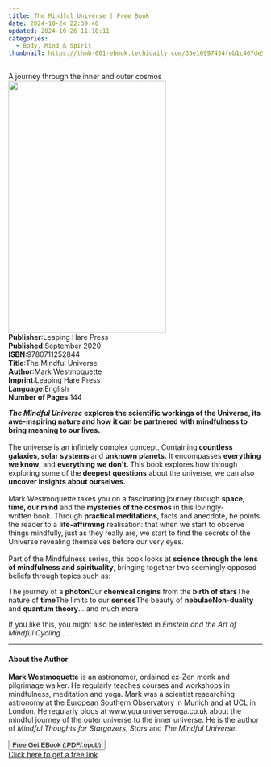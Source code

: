 ```yaml
---
title: The Mindful Universe | Free Book
date: 2024-10-24 22:39:40
updated: 2024-10-26 11:10:11
categories:
  - Body, Mind & Spirit
thumbnail: https://thmb-001-ebook.techidaily.com/33e16997454feb1c407de5b2c90443a7b2897faebc91eb9ca9b336e4eaa0616c.jpg
---
```

<main id="book-container">
  <div class="flex flex-col">
    <div class="book-brief flex-1 py-6 px-4 sm:p-6 md:py-10 md:px-8">
      <!-- brief-->
      <div class="book-brief-main">
        A journey through the inner and outer cosmos
      </div>
    </div>
    <div
      class="book-meta-info flex-1 grid gap-4 col-start-1 col-end-3 row-start-1 sm:mb-6 sm:grid-cols-4 lg:gap-6 lg:col-start-2 lg:row-end-6 lg:row-span-6 lg:mb-0"
    >
      <div
        class="book-meta-info-left place-content-center mt-4 p-4 text-sm leading-6 col-start-2 col-span-2 dark:text-slate-400"
      >
        <img
          class="w-full h-500 object-cover rounded-lg sm:h-255 sm:col-span-2 lg:col-span-full"
          src="https://img-001-ebook.techidaily.com/06bc47a61be416ede5706fe3b5c29b270e5380de8f6eb120aa8699509ec87c3f.jpg"
          alt=""
          width="312"
          height="500"
        />
      </div>
      <div
        class="book-meta-info-right mt-2 col-start-1 row-start-2 col-span-3 self-center"
      >
        <!-- meta data  -->
        <div class="flex flex-col px-4 md:px-8">
          <div class="flex-1">
            <strong>Publisher</strong>:<span class="px-2"
              >Leaping Hare Press</span
            >
          </div>
          <div class="flex-1">
            <strong>Published</strong>:<span class="px-2">September 2020</span>
          </div>
          <div class="flex-1">
            <strong>ISBN</strong>:<span class="px-2">9780711252844</span>
          </div>
          <div class="flex-1">
            <strong>Title</strong>:<span class="px-2"
              >The Mindful Universe</span
            >
          </div>
          <div class="flex-1">
            <strong>Author</strong>:<span class="px-2">Mark Westmoquette</span>
          </div>
          <div class="flex-1">
            <strong>Imprint</strong>:<span class="px-2"
              >Leaping Hare Press</span
            >
          </div>
          <div class="flex-1">
            <strong>Language</strong>:<span class="px-2">English</span>
          </div>
          <div class="flex-1">
            <strong>Number of Pages</strong>:<span class="px-2">144</span>
          </div>
        </div>
      </div>
    </div>
    <div class="book-description flex-1 py-6 px-4 sm:p-6 md:py-10 md:px-8">
      <div class="book-description-main">
        <div accordion-content="" id="description">
          <p>
            <b
              ><i>The</i> ​<i>Mindful Universe </i>explores the scientific
              workings of the Universe, its awe-inspiring nature and how&nbsp;it
              can be partnered with mindfulness to bring meaning to our
              lives.&nbsp;</b
            ><br /><br />
            The universe is an infintely complex concept. Containing<b>
              countless galaxies, solar systems </b
            >and <b>unknown planets.</b> It encompasses
            <b>everything we know</b>, and <b>everything we don't. </b>This book
            explores how through exploring some of the<b> deepest questions</b>
            about the universe, we can also<b>
              uncover insights about ourselves.&nbsp;</b
            ><br /><br />
            Mark Westmoquette takes you on a fascinating journey through&nbsp;<b
              >space, time, our mind</b
            >&nbsp;and the <b>mysteries of the&nbsp;cosmos</b> in this
            lovingly-written&nbsp;book. Through <b>practical meditations</b>,
            facts&nbsp;and anecdote, he points the&nbsp;reader to a
            <b>life-affirming</b> realisation: that when we start to observe
            things&nbsp;mindfully, just&nbsp;as they really are, we start to
            find the secrets of the Universe&nbsp;revealing themselves before
            our very eyes.<br /><br />
            Part of the Mindfulness series, this book <b><i>​</i></b
            >looks at
            <b>science through the lens of mindfulness and spirituality</b
            >,&nbsp;bringing together two seemingly opposed beliefs through
            topics such as:<b>&nbsp;</b>
          </p>
          The journey of a <b>photon</b>Our <b>chemical origins</b> from the
          <b>birth of stars</b>The nature of <b>time</b>The limits to
          our&nbsp;<b>senses</b>The beauty of <b>nebulae</b
          ><b>Non-duality</b> and <b>quantum theory</b>... and much more
          <p>
            If you like this, you might also be&nbsp;interested in&nbsp;<i
              >Einstein and the Art of Mindful Cycling</i
            >&nbsp;. . .
          </p>
        </div>
        <div class="accordion-fader"></div>
      </div>
    </div>
    <div class="book-excerpts flex-1 py-6 px-4 sm:p-6 md:py-10 md:px-8">
      <!-- excerpts-->
      <div class="book-excerpts-main">
        <hr />
        <h4 class="placeholder placeholder-heading">
          <span>About the Author</span>
        </h4>
        <p>
          <b>Mark Westmoquette</b> is an astronomer, ordained ex-Zen
          monk&nbsp;and pilgrimage walker. He regularly teaches courses and
          workshops in mindfulness, meditation and yoga. Mark was a scientist
          researching astronomy at the European Southern Observatory in Munich
          and at UCL in London. He regularly blogs
          at&nbsp;www.youruniverseyoga.co.uk&nbsp;about the mindful journey of
          the outer universe to the inner universe. He is the author of
          <i>Mindful Thoughts for Stargazers</i>,&nbsp;<i>Stars</i> and
          <i>The Mindful Universe</i>.
        </p>
      </div>
    </div>
    <div
      class="book-about-author flex-1 py-6 px-4 sm:p-6 md:py-10 md:px-8"
    ></div>
    <div class="book-free-get flex-1 py-6 px-4 sm:p-6 md:py-10 md:px-8">
      <button
        id="btn-free-get"
        class="bg-blue-500 hover:bg-blue-700 text-white font-bold py-2 px-4 rounded"
      >
        Free Get EBook (.PDF/.epub)
      </button>
      <div id="countdown-display" class="px-2 text-lg mt-2"></div>
      <a
        id="free-link"
        class="hidden bg-blue-500 hover:bg-blue-700 text-white font-bold py-2 px-4 rounded"
        href="https://www.ebooks.com/en-us/book/210197589/the-mindful-universe/mark-westmoquette/"
        target="_blank"
        >Click here to get a free link</a
      >
    </div>
    <script>
      let countdownTime = 0;
      let countdownInterval = null;
      document
        .getElementById('btn-free-get')
        .addEventListener('click', startCountdown);
      function startCountdown() {
        countdownTime = new Date().getTime() + 60000 * 3;
        countdownInterval = setInterval(updateCountdown, 1000);
        document.getElementById('btn-free-get').disabled = true;
        document
          .getElementById('btn-free-get')
          .classList.add('bg-gray-500', 'cursor-not-allowed');
      }
      function updateCountdown() {
        let currentTime = new Date().getTime();
        let timeLeft = countdownTime - currentTime;
        let secondsLeft = Math.floor(timeLeft / 1000);
        document.getElementById('countdown-display').innerHTML =
          `Remaining time: ${secondsLeft} seconds.`;
        if (secondsLeft <= 0) {
          clearInterval(countdownInterval);
          document.getElementById('btn-free-get').classList.add('hidden');
          document.getElementById('free-link').classList.remove('hidden');
          document.getElementById('countdown-display').innerHTML = '';
        }
      }
    </script>
  </div>
</main>
